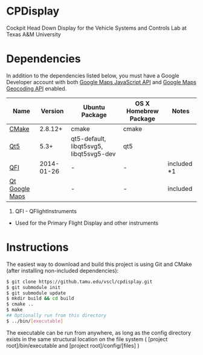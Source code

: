 CPDisplay
=========

Cockpit Head Down Display for the Vehicle Systems and Controls Lab at Texas A&M University


Dependencies
============
In addition to the dependencies listed below, you must have a Google Developer 
account with both 
[Google Maps JavaScript API](https://developers.google.com/maps/documentation/javascript/) and 
[Google Maps Geocoding API](https://developers.google.com/maps/documentation/geocoding/) enabled.

 Name                                       | Version     | Ubuntu Package  | OS X Homebrew Package | Notes
--------------------------------------------|-------------|-----------------|-----------------------|-------
[CMake](http://www.cmake.org/)              | 2.8.12+     | cmake           | cmake                 | 
[Qt5](http://qt-project.org/)               | 5.3+        | qt5-default, libqt5svg5, libqt5svg5-dev   | qt5      | 
[QFI](http://marekcel.pl/index.php?pg=qfi)  | 2014-01-26  | -               | -                     | included *1
[Qt Google Maps](https://github.tamu.edu:mtreat/qt-google-maps) | | - | - | included

1. QFI - QFlightInstruments
  * Used for the Primary Flight Display and other instruments


Instructions
============
The easiest way to download and build this project is using Git and CMake
(after installing non-included dependencies):
```bash
$ git clone https://github.tamu.edu/vscl/cpdisplay.git
$ git submodule init
$ git submodule update
$ mkdir build && cd build
$ cmake ..
$ make
## Optionally run from this directory
$ ../bin/[executable]
```

The executable can be run from anywhere, as long as the config directory exists
in the same structural location on the file system ( [project root]/bin/executable
and [project root]/config/[files] )